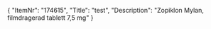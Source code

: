 {
  "ItemNr": "174615",
  "Title": "test",
  "Description": "Zopiklon Mylan, filmdragerad tablett 7,5 mg"
}